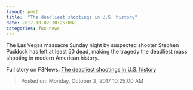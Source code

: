 ```yaml
---
layout: post
title:  "The deadliest shootings in U.S. history"
date: 2017-10-02 10:25:00Z
categories: fox-news
---
```


The Las Vegas massacre Sunday night by suspected shooter Stephen Paddock has left at least 50 dead, making the tragedy the deadliest mass shooting in modern American history.


Full story on F3News: [The deadliest shootings in U.S. history](http://www.f3nws.com/n/zPxyjG)

> Posted on: Monday, October 2, 2017 10:25:00 AM
